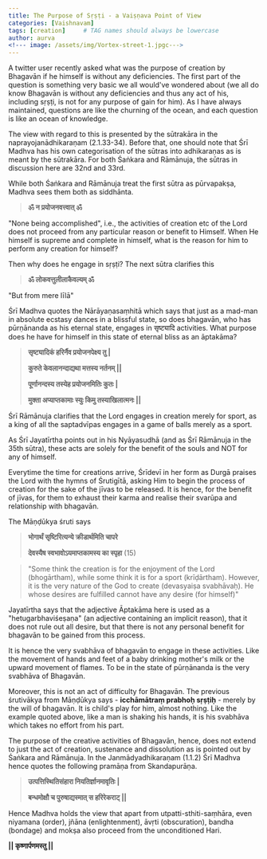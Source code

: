 ```yaml
---
title: The Purpose of Sṛṣṭi - a Vaiṣṇava Point of View
categories: [Vaishnavam]
tags: [creation]     # TAG names should always be lowercase
author: aurva
<!--- image: /assets/img/Vortex-street-1.jpgc--->
---
```



A twitter user recently asked what was the purpose of creation by Bhagavān if he himself is without any deficiencies. The first part of the question is something very basic we all would've wondered about (we all do know Bhagavān is without any deficiencies and thus any act of his, including sṛṣṭi, is not for any purpose of gain for him). As I have always maintained, questions are like the churning of the ocean, and each question is like an ocean of knowledge.


The view with regard to this is presented by the sūtrakāra in the naprayojanādhikaraṇam (2.1.33-34). Before that, one should note that Śrī Madhva has his own categorisation of the sūtras into adhikaraṇas as is meant by the sūtrakāra. For both Śaṅkara and Rāmānuja, the sūtras in discussion here are 32nd and 33rd.


While both Śaṅkara and Rāmānuja treat the first sūtra as pūrvapakṣa, Madhva sees them both as siddhānta.


> **ॐ न प्रयोजनवत्त्वात् ॐ** 

"None being accomplished", i.e., the activities of creation etc of the Lord does not proceed from any particular reason or benefit to Himself. When He himself is supreme and complete in himself, what is the reason for him to perform any creation for himself?


Then why does he engage in sṛṣṭi? The next sūtra clarifies this


> **ॐ लोकवत्तुलीलाकैवल्यम् ॐ** 

"But from mere līlā"

Śrī Madhva quotes the Nārāyaṇasaṃhitā which says that just as a mad-man in absolute ecstasy dances in a blissful state, so does bhagavān, who has pūrṇānanda as his eternal state, engages in सृष्ट्यादि activities. What purpose does he have for himself in this state of eternal bliss as an āptakāma?


>**सृष्ट्यादिकं हरिर्नैव प्रयोजनपेक्ष्य तु \|**
>
>**कुरुते केवलानन्दाद्यथा मत्तस्य नर्तनम् \|\|**
>
>**पूर्णानन्दस्य तस्येह प्रयोजनमितिः कुतः \|**
>
>**मुक्ता अप्याप्तकामाः स्युः किमु तस्याखिलात्मनः \|\|**


Śrī Rāmānuja clarifies that the Lord engages in creation merely for sport, as a king of all the saptadvīpas engages in a game of balls merely as a sport.

As Śrī Jayatīrtha points out in his Nyāyasudhā (and as Śrī Rāmānuja in the 35th sūtra), these acts are solely for the benefit of the souls and NOT for any of himself. 

Everytime the time for creations arrive, Śrīdevī in her form as Durgā praises the Lord with the hymns of Śrutigītā, asking Him to begin the process of creation for the sake of the jīvas to be released. It is hence, for the benefit of jīvas, for them to exhaust their karma and realise their svarūpa and relationship with bhagavān. 


The Māṇḍūkya śruti says


> **भोगार्थं सृष्टिरित्यन्ये क्रीडार्थमिति चापरे**
>
> **देवस्यैष स्वभावोऽयमाप्तकामस्य का स्पृहा** (15)

> "Some think the creation is for the enjoyment of the Lord (bhogārtham), while some think it is for a sport (krīḍārtham). However, it is the very nature of the God to create (devasyaiṣa svabhāvaḥ). He whose desires are fulfilled cannot have any desire (for himself)"


Jayatīrtha says that the adjective Āptakāma here is used as a "hetugarbhaviśeṣaṇa" (an adjective containing an implicit reason), that it does not rule out all desire, but that there is not any personal benefit for bhagavān to be gained from this process. 


It is hence the very svabhāva of bhagavān to engage in these activities. Like the movement of hands and feet of a baby drinking mother's milk or the upward movement of flames. To be in the state of pūrṇānanda is the very svabhāva of Bhagavān.


Moreover, this is not an act of difficulty for Bhagavān. The previous śrutivākya from Māṇḍūkya says - **icchāmātraṃ prabhoḥ sṛṣṭiḥ** - merely by the will of bhagavān. It is child's play for him, almost nothing. Like the example quoted above, like a man is shaking his hands, it is his svabhāva which takes no effort from his part.


The purpose of the creative activities of Bhagavān, hence, does not extend to just the act of creation, sustenance and dissolution as is pointed out by Śaṅkara and Rāmānuja. In the Janmādyadhikaraṇam (1.1.2) Śrī Madhva hence quotes the following pramāṇa from Skandapurāṇa.


> **उत्पत्तिस्थितिसंहारा नियतिर्ज्ञानमावृतिः \|**
>
> **बन्धमोक्षौ च पुरुषाद्यस्मात् स हरिरेकराट् \|\|**


Hence Madhva holds the view that apart from utpatti-sthiti-saṃhāra, even niyamana (order), jñāna (enlightenment), āvṛti (obscuration), bandha (bondage) and mokṣa also proceed from the unconditioned Hari.



**\|\| कृष्णार्पणमस्तु \|\|**
